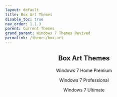 ```yaml
---
layout: default
title: Box Art Themes
disable_toc: true
nav_order: 1.1.3
parent: Current Themes
grand_parent: Windows 7 Themes Revived
permalink: /themes/box-art
---
```


<h2 align="center">Box Art Themes</h2>
<p align="center">Windows 7 Home Premium</p>
<!-- <p align="center"><img width="80%" src=""></p> -->
<p align="center">Windows 7 Professional</p>
<!-- <p align="center"><img width="80%" src=""></p> -->
<p align="center">Windows 7 Ultimate</p>
<!-- <p align="center"><img width="80%" src=""></p> -->
